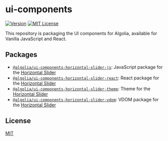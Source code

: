 # ui-components

[![Version](https://img.shields.io/npm/v/@algolia/ui-components-horizontal-slider-js.svg?style=flat-square)](https://www.npmjs.com/package/@algolia/ui-components-horizontal-slider-js) [![MIT License](https://img.shields.io/badge/License-MIT-green.svg?style=flat-square)](LICENSE)

This repository is packaging the UI components for Algolia, available for Vanilla JavaScript and React.

## Packages

- [`@algolia/ui-components-horizontal-slider-js`](/packages/horizontal-slider-js): JavaScript package for the [Horizontal Slider](/packages/horizontal-slider-js)
- [`@algolia/ui-components-horizontal-slider-react`](/packages/horizontal-slider-react): React package for the [Horizontal Slider](/packages/horizontal-slider-react)
- [`@algolia/ui-components-horizontal-slider-theme`](/packages/horizontal-slider-theme): Theme for the [Horizontal Slider](/packages/horizontal-slider-js)
- [`@algolia/ui-components-horizontal-slider-vdom`](/packages/horizontal-slider-vdom): VDOM package for the [Horizontal Slider](/packages/horizontal-slider-js)

## License

[MIT](LICENSE)
